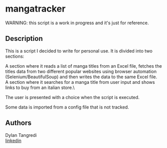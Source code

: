 # mangatracker

WARNING: this script is a work in progress and it's just for reference.

## Description

This is a script I decided to write for personal use. 
It is divided into two sections:

A section where it reads a list of manga titles from an Excel file, fetches the titles data from two different popular websites using browser automation (Selenium/BeautifulSoup) and then writes the data to the same Excel file.\
A section where it searches for a manga title from user input and shows links to buy from an italian store.\

The user is presented with a choice when the script is executed.

Some data is imported from a config file that is not tracked.

## Authors

Dylan Tangredi\
[linkedin](https://www.linkedin.com/in/dylantangredi/)
